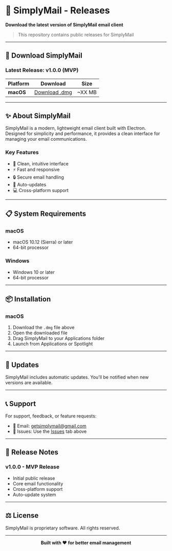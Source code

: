 # 📧 SimplyMail - Releases

**Download the latest version of SimplyMail email client**

> This repository contains public releases for SimplyMail

---

## 🚀 Download SimplyMail

### Latest Release: v1.0.0 (MVP)

| Platform | Download | Size |
|----------|----------|------|
| **macOS** | [Download .dmg](https://github.com/yourusername/simplymail-releases/releases/download/v1.0.0/SimplyMail-1.0.0.dmg) | ~XX MB |
---

## ✨ About SimplyMail

SimplyMail is a modern, lightweight email client built with Electron. Designed for simplicity and performance, it provides a clean interface for managing your email communications.

### Key Features
- 🎨 Clean, intuitive interface
- ⚡ Fast and responsive
- 🔒 Secure email handling
- 🔄 Auto-updates
- 💻 Cross-platform support

---

## 📋 System Requirements

### macOS
- macOS 10.12 (Sierra) or later
- 64-bit processor

### Windows
- Windows 10 or later
- 64-bit processor

---

## 📦 Installation

### macOS
1. Download the `.dmg` file above
2. Open the downloaded file
3. Drag SimplyMail to your Applications folder
4. Launch from Applications or Spotlight
  
---

## 🔄 Updates

SimplyMail includes automatic updates. You'll be notified when new versions are available.

---

## 📞 Support

For support, feedback, or feature requests:
- 📧 Email: getsimplymail@gmail.com
- 🐛 Issues: Use the [Issues](https://github.com/yourusername/simplymail-releases/issues) tab above

---

## 📝 Release Notes

### v1.0.0 - MVP Release
- Initial public release
- Core email functionality
- Cross-platform support
- Auto-update system

---

## ⚖️ License

SimplyMail is proprietary software. All rights reserved.

---

<p align="center">
  <strong>Built with ❤️ for better email management</strong>
</p>
